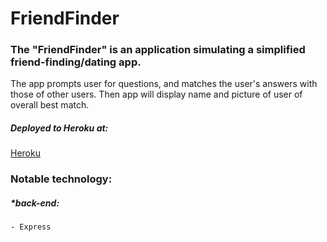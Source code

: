 # FriendFinder
   
### The "FriendFinder" is an application simulating a simplified friend-finding/dating app.
 The app prompts user for questions, and matches the user's answers with those of other users. Then app will display name and picture of user of overall best match.


##### Deployed to Heroku at:
[Heroku](https://cryptic-atoll-87312.herokuapp.com/)


### Notable technology:

##### *back-end:
    - Express
